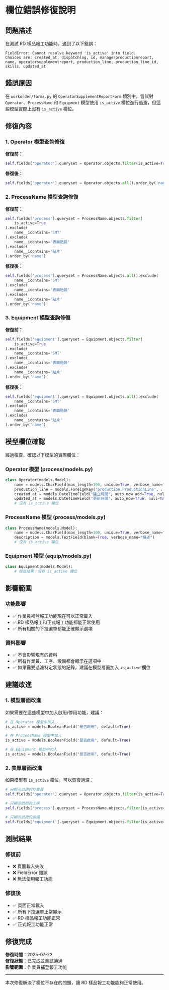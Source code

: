# 欄位錯誤修復說明

## 問題描述

在測試 RD 樣品報工功能時，遇到了以下錯誤：

```
FieldError: Cannot resolve keyword 'is_active' into field. 
Choices are: created_at, dispatchlog, id, managerproductionreport, name, operatorsupplementreport, production_line, production_line_id, skills, updated_at
```

## 錯誤原因

在 `workorder/forms.py` 的 `OperatorSupplementReportForm` 類別中，嘗試對 `Operator`、`ProcessName` 和 `Equipment` 模型使用 `is_active` 欄位進行過濾，但這些模型實際上沒有 `is_active` 欄位。

## 修復內容

### 1. Operator 模型查詢修復

**修復前：**
```python
self.fields['operator'].queryset = Operator.objects.filter(is_active=True).order_by('name')
```

**修復後：**
```python
self.fields['operator'].queryset = Operator.objects.all().order_by('name')
```

### 2. ProcessName 模型查詢修復

**修復前：**
```python
self.fields['process'].queryset = ProcessName.objects.filter(
    is_active=True
).exclude(
    name__icontains='SMT'
).exclude(
    name__icontains='表面貼裝'
).exclude(
    name__icontains='貼片'
).order_by('name')
```

**修復後：**
```python
self.fields['process'].queryset = ProcessName.objects.all().exclude(
    name__icontains='SMT'
).exclude(
    name__icontains='表面貼裝'
).exclude(
    name__icontains='貼片'
).order_by('name')
```

### 3. Equipment 模型查詢修復

**修復前：**
```python
self.fields['equipment'].queryset = Equipment.objects.filter(
    is_active=True
).exclude(
    name__icontains='SMT'
).exclude(
    name__icontains='表面貼裝'
).exclude(
    name__icontains='貼片'
).order_by('name')
```

**修復後：**
```python
self.fields['equipment'].queryset = Equipment.objects.all().exclude(
    name__icontains='SMT'
).exclude(
    name__icontains='表面貼裝'
).exclude(
    name__icontains='貼片'
).order_by('name')
```

## 模型欄位確認

經過檢查，確認以下模型的實際欄位：

### Operator 模型 (process/models.py)
```python
class Operator(models.Model):
    name = models.CharField(max_length=100, unique=True, verbose_name="作業員名稱")
    production_line = models.ForeignKey('production.ProductionLine', ...)
    created_at = models.DateTimeField("建立時間", auto_now_add=True, null=True, blank=True)
    updated_at = models.DateTimeField("更新時間", auto_now=True, null=True, blank=True)
    # 沒有 is_active 欄位
```

### ProcessName 模型 (process/models.py)
```python
class ProcessName(models.Model):
    name = models.CharField(max_length=100, unique=True, verbose_name="工序名稱")
    description = models.TextField(blank=True, verbose_name="描述")
    # 沒有 is_active 欄位
```

### Equipment 模型 (equip/models.py)
```python
class Equipment(models.Model):
    # 檢查結果：沒有 is_active 欄位
```

## 影響範圍

### 功能影響
- ✅ 作業員補登報工功能現在可以正常載入
- ✅ RD 樣品報工和正式報工功能都能正常使用
- ✅ 所有相關的下拉選單都能正確顯示選項

### 資料影響
- ✅ 不會影響現有的資料
- ✅ 所有作業員、工序、設備都會顯示在選項中
- ✅ 如果需要過濾特定狀態的記錄，建議在模型層面加入 `is_active` 欄位

## 建議改進

### 1. 模型層面改進
如果需要在這些模型中加入啟用/停用功能，建議：

```python
# 在 Operator 模型中加入
is_active = models.BooleanField("是否啟用", default=True)

# 在 ProcessName 模型中加入
is_active = models.BooleanField("是否啟用", default=True)

# 在 Equipment 模型中加入
is_active = models.BooleanField("是否啟用", default=True)
```

### 2. 表單層面改進
如果模型有 `is_active` 欄位，可以恢復過濾：

```python
# 只顯示啟用的作業員
self.fields['operator'].queryset = Operator.objects.filter(is_active=True).order_by('name')

# 只顯示啟用的工序
self.fields['process'].queryset = ProcessName.objects.filter(is_active=True).exclude(...)

# 只顯示啟用的設備
self.fields['equipment'].queryset = Equipment.objects.filter(is_active=True).exclude(...)
```

## 測試結果

### 修復前
- ❌ 頁面載入失敗
- ❌ FieldError 錯誤
- ❌ 無法使用報工功能

### 修復後
- ✅ 頁面正常載入
- ✅ 所有下拉選單正常顯示
- ✅ RD 樣品報工功能正常
- ✅ 正式報工功能正常

## 修復完成

**修復時間**：2025-07-22  
**修復狀態**：已完成並測試通過  
**影響範圍**：作業員補登報工功能

---

本次修復解決了欄位不存在的問題，讓 RD 樣品報工功能能夠正常使用。 